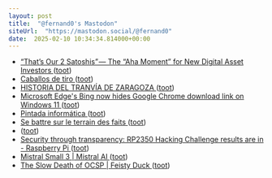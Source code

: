 ```yaml
---
layout: post
title:  "@fernand0's Mastodon"
siteUrl:  "https://mastodon.social/@fernand0"
date:  2025-02-10 10:34:34.814000+00:00
---
```

*  [“That’s Our 2 Satoshis” — The “Aha Moment” for New Digital Asset Investors ](https://www.ar.ca/blog/the-aha-moment-for-new-digital-asset-investor) ([toot](https://mastodon.social/@fernand0/113979141312528658))
*  [Caballos de tiro ](https://www.flickr.com/photos/fernand0/54315269492) ([toot](https://mastodon.social/@fernand0/113978932030614757))
*  [HISTORIA DEL TRANVÍA DE ZARAGOZA ](https://historiaragon.com/2022/01/21/historia-del-tranvia-de-zaragoza) ([toot](https://mastodon.social/@fernand0/113978911064552840))
*  [Microsoft Edge's Bing now hides Google Chrome download link on Windows 11 ](https://www.windowslatest.com/2025/01/23/microsoft-edges-bing-now-hides-google-chrome-download-link-on-windows-11) ([toot](https://mastodon.social/@fernand0/113977131515966155))
*  [Pintada informática ](https://avecesunafoto.wordpress.com/2025/02/09/pintada-informatica) ([toot](https://mastodon.social/@fernand0/113975284858524120))
*  [Se battre sur le terrain des faits ](https://www.lemonde.fr/idees/article/2025/01/20/se-battre-sur-le-terrain-des-faits_6507058_3232.htm) ([toot](https://mastodon.social/@fernand0/113975270278027208))
*  [ ](https://blog.segu-info.com.ar/2025/01/ordenan-godaddy-que-solucione-sus-malas.html) ([toot](https://mastodon.social/@fernand0/113975068863937146))
*  [Security through transparency: RP2350 Hacking Challenge results are in - Raspberry Pi ](https://www.raspberrypi.com/news/security-through-transparency-rp2350-hacking-challenge-results-are-in) ([toot](https://mastodon.social/@fernand0/113974837919954891))
*  [Mistral Small 3 \| Mistral AI ](https://mistral.ai/en/news/mistral-small-) ([toot](https://mastodon.social/@fernand0/113974543896934636))
*  [The Slow Death of OCSP \| Feisty Duck ](https://www.feistyduck.com/newsletter/issue_121_the_slow_death_of_ocs) ([toot](https://mastodon.social/@fernand0/113973999926509149))
